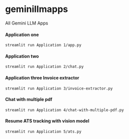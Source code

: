 # geminillmapps
All Gemini LLM Apps



#### Application one
``` 
streamlit run Application 1/app.py
```

#### Application two
``` 
streamlit run Application 2/chat.py
```

#### Application three Invoice extractor
``` 
streamlit run Application 3/invoice-extractor.py
```

#### Chat with multiple pdf
``` 
streamlit run Application 4/chat-with-multiple-pdf.py
```

#### Resume ATS tracking with vision model
``` 
streamlit run Application 5/ats.py
```